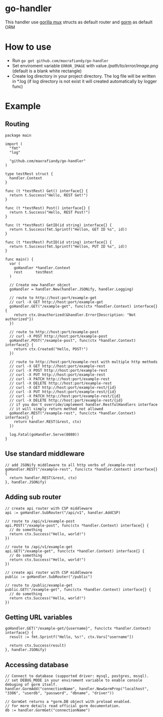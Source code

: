 # go-handler
This handler use [gorilla mux](https://github.com/gorilla/mux) structs as default router and [gorm](https://github.com/jinzhu/gorm) as default ORM

# How to use
- Run `go get github.com/maxrafiandy/go-handler`
- Set enviroment variable `ERROR_IMAGE` with value */path/to/error/image.png* (default is a blank white rectangle)
- Create log directory in your project directory. The log file will be written in \*.log (if log directory is not exist it will created automatically by logger func)

# Example
## Routing
```
package main

import (
  "fmt"
  "log"

  "github.com/maxrafiandy/go-handler"
)

type testRest struct {
  handler.Context
}

func (t *testRest) Get() interface{} {
  return t.Success("Hello, REST Get!")
}

func (t *testRest) Post() interface{} {
  return t.Success("Hello, REST Post!")
}

func (t *testRest) GetID(id string) interface{} {
  return t.Success(fmt.Sprintf("Hellon, GET ID %s", id))
}

func (t *testRest) PutID(id string) interface{} {
  return t.Success(fmt.Sprintf("Hellon, PUT ID %s", id))
}

func main() {
  var (
    goHandler *handler.Context
    rest      testRest
  )

  // Create new handler object
  goHandler = handler.New(handler.JSONify, handler.Logging)

  // route to http://host:port/example-get
  // curl -X GET http://host:port/example-get
  goHandler.GET("/example-get", func(ctx *handler.Context) interface{} {
    return ctx.Unauthorized(&handler.Error{Description: "Not authorized"})
  })

  // route to http://host:port/example-post
  // curl -X POST http://host:port/example-post
  goHandler.POST("/example-post", func(ctx *handler.Context) interface{} {
    return ctx.Created("Hello, POST!")
  })

  // route to http://host:port/example-rest with multiple http methods
  // curl -X GET http://host:port/example-rest
  // curl -X POST http://host:port/example-rest
  // curl -X PUT http://host:port/example-rest
  // curl -X PATCH http://host:port/example-rest
  // curl -X DELETE http://host:port/example-rest
  // curl -X GET http://host:port/example-rest/{id}
  // curl -X PUT http://host:port/example-rest/{id}
  // curl -X PATCH http://host:port/example-rest/{id}
  // curl -X DELETE http://host:port/example-rest/{id}
  // if you don't override/implement handler.RestfulHandlers interface
  // it will simply return method not allowed
  goHandler.REST("/example-rest", func(ctx *handler.Context) interface{} {
    return handler.REST(&rest, ctx)
  })

  log.Fatal(goHandler.Serve(8080))
}
```
## Use standard middleware
```
// add JSONify middleware to all http verbs of /example-rest
goHandler.REST("/example-rest", func(ctx *handler.Context) interface{} {
  return handler.REST(&rest, ctx)
}, handler.JSONify)
```
## Adding sub router
```
// create api router with CSP middleware
api := goHandler.SubRouter("/api/v1", handler.AddCSP)

// route to /api/v1/example-post
api.POST("/example-post", func(ctx *handler.Context) interface{} {
  // do something
  return ctx.Success("Hello, world!")
})

// route to /api/v1/example-get
api.GET("/example-get", func(ctx *handler.Context) interface{} {
  // do something
  return ctx.Success("Hello, world!")
})

// create api router with CSP middleware
public := goHandler.SubRouter("/public")

// route to /public/example-get
public.GET("/example-get", func(ctx *handler.Context) interface{} {
  // do something
  return ctx.Success("Hello, world!")
})

```
## Getting URL variables
```
goHandler.GET("/example-get/{username}", func(ctx *handler.Context) interface{} {
  result := fmt.Sprintf("Hello, %s!", ctx.Vars["username"])

  return ctx.Success(result)
}, handler.JSONify)
```
## Accessing database
```
// Connect to database (supported driver: mysql, postgres, mssql).
// set DEBUG_MODE in your enviroment variable to enable console debuging of gorm itself. 
handler.GormAdd("connectionName", handler.NewGormProp("localhost", "3306", "userdb", "password", "dbname", "driver"))

// GormGet returns a *gorm.DB object with preload enabled.
// for more details read official gorm documentation.
db := handler.GormGet("connectionName")
```
